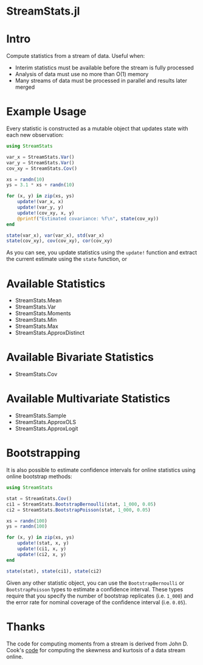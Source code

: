 StreamStats.jl
==============

# Intro

Compute statistics from a stream of data. Useful when:

* Interim statistics must be available before the stream is fully processed
* Analysis of data must use no more than O(1) memory
* Many streams of data must be processed in parallel and results later merged

# Example Usage

Every statistic is constructed as a mutable object that updates state with
each new observation:

```jl
using StreamStats

var_x = StreamStats.Var()
var_y = StreamStats.Var()
cov_xy = StreamStats.Cov()

xs = randn(10)
ys = 3.1 * xs + randn(10)

for (x, y) in zip(xs, ys)
    update!(var_x, x)
    update!(var_y, y)
    update!(cov_xy, x, y)
    @printf("Estimated covariance: %f\n", state(cov_xy))
end

state(var_x), var(var_x), std(var_x)
state(cov_xy), cov(cov_xy), cor(cov_xy)
```

As you can see, you update statistics using the `update!` function and
extract the current estimate using the `state` function, or 

# Available Statistics

* StreamStats.Mean
* StreamStats.Var
* StreamStats.Moments
* StreamStats.Min
* StreamStats.Max
* StreamStats.ApproxDistinct

# Available Bivariate Statistics

* StreamStats.Cov

# Available Multivariate Statistics

* StreamStats.Sample
* StreamStats.ApproxOLS
* StreamStats.ApproxLogit

# Bootstrapping

It is also possible to estimate confidence intervals for online statistics
using online bootstrap methods:

```jl
using StreamStats

stat = StreamStats.Cov()
ci1 = StreamStats.BootstrapBernoulli(stat, 1_000, 0.05)
ci2 = StreamStats.BootstrapPoisson(stat, 1_000, 0.05)

xs = randn(100)
ys = randn(100)

for (x, y) in zip(xs, ys)
    update!(stat, x, y)
    update!(ci1, x, y)
    update!(ci2, x, y)
end

state(stat), state(ci1), state(ci2)
```

Given any other statistic object, you can use the `BootstrapBernoulli` or
`BootstrapPoisson` types to estimate a confidence interval. These types require
that you specify the number of bootstrap replicates (i.e. `1_000`) and the error
rate for nominal coverage of the confidence interval (i.e. `0.05`).

# Thanks

The code for computing moments from a stream is derived from John D. Cook's
[code](http://www.johndcook.com/blog/skewness_kurtosis/) for computing the
skewness and kurtosis of a data stream online.
